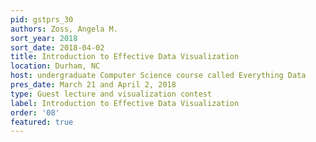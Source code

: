 ```yaml
---
pid: gstprs_30
authors: Zoss, Angela M.
sort_year: 2018
sort_date: 2018-04-02
title: Introduction to Effective Data Visualization
location: Durham, NC
host: undergraduate Computer Science course called Everything Data
pres_date: March 21 and April 2, 2018
type: Guest lecture and visualization contest
label: Introduction to Effective Data Visualization
order: '08'
featured: true
---
```

